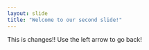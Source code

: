 ```yaml
---
layout: slide
title: "Welcome to our second slide!"
---
```

This is changes!!
Use the left arrow to go back!